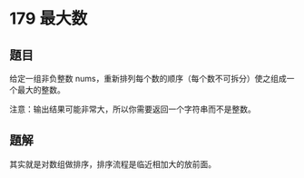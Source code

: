 # 179 最大数

## 題目

给定一组非负整数 nums，重新排列每个数的顺序（每个数不可拆分）使之组成一个最大的整数。

注意：输出结果可能非常大，所以你需要返回一个字符串而不是整数。

## 題解

其实就是对数组做排序，排序流程是临近相加大的放前面。